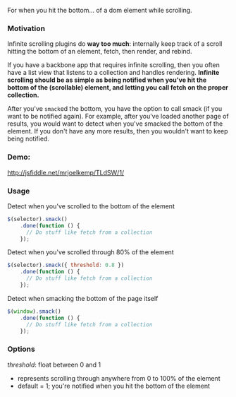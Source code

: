 For when you hit the bottom... of a dom element while scrolling.

### Motivation

Infinite scrolling plugins do **way too much**: 
internally keep track of a scroll hitting the bottom of an element, fetch, then render, and rebind.

If you have a backbone app that requires infinite scrolling, then you often 
have a list view that listens to a collection and handles rendering. **Infinite scrolling
should be as simple as being notified when you've hit the bottom of the (scrollable) element,
and letting you call fetch on the proper collection.**

After you've `smack`ed the bottom, you have the option to call smack (if you want to be notified again).
For example, after you've loaded another page of results, you would want to detect when you've
smacked the bottom of the element. If you don't have any more results, then you wouldn't want to keep being notified.

### Demo:

http://jsfiddle.net/mrjoelkemp/TLdSW/1/

### Usage

Detect when you've scrolled to the bottom of the element

```javascript
$(selector).smack()
    .done(function () {
      // Do stuff like fetch from a collection
    });
```

Detect when you've scrolled through 80% of the element

```javascript
$(selector).smack({ threshold: 0.8 })
    .done(function () {
      // Do stuff like fetch from a collection
    });
```

Detect when smacking the bottom of the page itself

```javascript
$(window).smack()
    .done(function () {
      // Do stuff like fetch from a collection
    });    
```

### Options

*threshold*: float between 0 and 1

* represents scrolling through anywhere from 0 to 100% of the element
* default = 1; you're notified when you hit the bottom of the element

